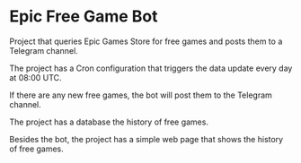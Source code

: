 # Epic Free Game Bot

Project that queries Epic Games Store for free games and posts them to a Telegram channel.

The project has a Cron configuration that triggers the data update every day at 08:00 UTC.

If there are any new free games, the bot will post them to the Telegram channel.

The project has a database the history of free games.

Besides the bot, the project has a simple web page that shows the history of free games.
